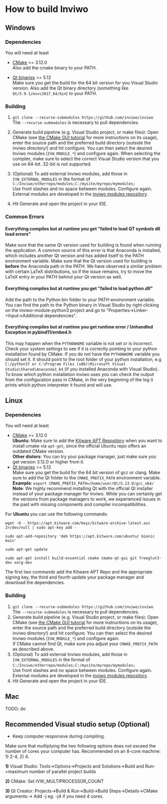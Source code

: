 # How to build Inviwo

## Windows

### Dependencies
You will need at least
- [CMake](https://cmake.org/download/) >= 3.12.0\
    Also add the cmake binary to your PATH.

- [Qt binaries](https://qt.io/download-open-source/) >= 5.12\
    Make sure you get the build for the 64 bit version for you Visual Studio version. Also add the Qt binary directory (something like `Qt/5.9.1/msvc2017_64/bin`) to your PATH.

### Building
1. `git clone --recurse-submodules https://github.com/inviwo/inviwo`\
The `--recurse-submodules` is necessary to pull dependencies.

2. Generate build pipeline (e.g. Visual Studio project, or make files): Open CMake (see [the CMake GUI tutorial](https://cmake.org/cmake/help/latest/guide/user-interaction/index.html#guide:User%20Interaction%20Guide) for more instructions on its usage), enter the source path and the preferred build directory (outside the inviwo directory!) and hit configure. You can then select the desired Inviwo modules (`IVW_MODULE_*`) and configure again. When selecting the compiler, make sure to select the correct Visual Studio version that you use on 64-bit. 32-bit is not supported.
3. (Optional) To add external Inviwo modules, add those in `IVW_EXTERNAL_MODULES` in the format of\
`C:/Inviwo/otherrepo/modules;C:/mysite/myrepo/mymodules;`\
 Use front slashes and no space between modules. Configure again. External modules are developed in the [inviwo modules repository](https://github.com/inviwo/modules).
4. Hit Generate and open the project in your IDE.

### Common Errors
#### Everything compiles but at runtime you get "failed to load QT symbols dll load errors"
Make sure that the same Qt version used for building is found when running the application. A common source of this error is that Anaconda is installed, which includes another Qt version and has added itself to the PATH environment variable. Make sure that the Qt version used for building is **before** the Anaconda path in the PATH. We have observed a similar problem with certain LaTeX distributions, so if the issue remains, try to move the LaTeX entry in your PATH behind your Qt version as well.

#### Everything compiles but at runtime you get "failed to load python.dll"
Add the path to the Python bin folder to your PATH environment variable.
You can find the path to the Python binary in Visual Studio by right clicking on the inviwo-module-python3 project and go to "Properties->Linker->Input->Additional dependencies".

#### Everything compiles but at runtime you get runtime error / Unhandled Exception in pybind11/embed.h
This may happen when the `PYTHONHOME` variable is not set or is incorrect. Check your system settings to see if it is correctly pointing to your python installation found by CMake. If you do not have the `PYTHONHOME` variable you should set it. It should point to the root folder of your python installation, e.g `C:/python37 or C:\Program Files (x86)\Microsoft Visual Studio\Shared\Anaconda3_64` (if you installed Anaconda with Visual Studio). To know which python installation inviwo uses you can check the output from the configuration pass in CMake, in the very beginning of the log it prints which python interpreter it found and will use.

## Linux

### Dependencies
You will need at least
- [CMake](https://cmake.org/download/) >= 3.12.0\
    **Ubuntu**: Make sure to add the [Kitware APT Repository](https://apt.kitware.com/) when you want to install cmake via `apt-get`, since the official Ubuntu repo offers an outdated CMake version.\
    **Other distors**: You can try your package manager, just make sure you get version 3.12.0 or higher from it.
- [Qt binaries](https://qt.io/download-open-source/) >= 5.12\
    Make sure you get the build for the 64 bit version of gcc or clang. Make sure to add the Qt folder to the `CMAKE_PREFIX_PATH` environment variable.\
    **Example**: `export CMAKE_PREFIX_PATH=/home/user/Qt/5.13.0/gcc_x64/`\
    **Note**: We highly recommend installing Qt with the official Qt installer instead of your package manager for Inviwo. While you can certainly get the versions from package managers to work, we experienced issues in the past with missing components and compiler incompatibilities.

For **Ubuntu** you can use the following commands:
```
wget -O - https://apt.kitware.com/keys/kitware-archive-latest.asc 2>/dev/null | sudo apt-key add -

sudo apt-add-repository 'deb https://apt.kitware.com/ubuntu/ bionic main'

sudo apt-get update

sudo apt-get install build-essential cmake cmake-qt-gui git freeglut3-dev xorg-dev
```
The first two commands add the Kitware APT Repo and the appropriate signing key, the third and fourth update your package manager and download the dependencies.

### Building
1. `git clone --recurse-submodules https://github.com/inviwo/inviwo`\
The `--recurse-submodules` is necessary to pull dependencies.
2. Generate build pipeline (e.g. Visual Studio project, or make files): Open CMake (see [the CMake GUI tutorial](https://cmake.org/cmake/help/latest/guide/user-interaction/index.html#guide:User%20Interaction%20Guide) for more instructions on its usage), enter the source path and the preferred build directory (outside the inviwo directory!) and hit configure. You can then select the desired Inviwo modules (`IVW_MODULE_*`) and configure again.\
If CMake cannot find Qt, make sure you adjust your `CMAKE_PREFIX_PATH` as described above.
3. (Optional) To add external Inviwo modules, add those in `IVW_EXTERNAL_MODULES` in the format of\
`C:/Inviwo/otherrepo/modules;C:/mysite/myrepo/mymodules;`\
 Use front slashes and no space between modules. Configure again.
 External modules are developed in the [inviwo modules repository](https://github.com/inviwo/modules).
4. Hit Generate and open the project in your IDE.


## Mac
TODO: do

## Recommended Visual studio setup (Optional)

* Keep computer responsive during compiling.

Make sure that multiplying the two following options does not exceed the number of cores your computer has. Recommended on an 8-core machine: 1) 2-4,  2) 4.

**1)** Visual Studio: Tools->Options->Projects and Solutions->Build and Run->maximum number of parallel project builds

**2)** CMake: Set IVW_MULTIPROCESSOR_COUNT

**3)** Qt Creator: Projects->Build & Run->Build->Build Steps->Details->CMake arguments:-> Add -j<number-of-cores-you-want-to-build-on> eg. -j4 if you need 4 cores.
